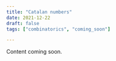 ```yaml
---
title: "Catalan numbers"
date: 2021-12-22
draft: false
tags: ["combinatorics", "coming_soon"]

---
```


Content coming soon.